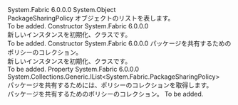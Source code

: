 <Type Name="PackageSharingPolicyList" FullName="System.Fabric.PackageSharingPolicyList">
  <TypeSignature Language="C#" Value="public class PackageSharingPolicyList" />
  <TypeSignature Language="ILAsm" Value=".class public auto ansi beforefieldinit PackageSharingPolicyList extends System.Object" />
  <TypeSignature Language="DocId" Value="T:System.Fabric.PackageSharingPolicyList" />
  <TypeSignature Language="VB.NET" Value="Public Class PackageSharingPolicyList" />
  <TypeSignature Language="F#" Value="type PackageSharingPolicyList = class" />
  <AssemblyInfo>
    <AssemblyName>System.Fabric</AssemblyName>
    <AssemblyVersion>6.0.0.0</AssemblyVersion>
  </AssemblyInfo>
  <Base>
    <BaseTypeName>System.Object</BaseTypeName>
  </Base>
  <Interfaces />
  <Docs>
    <summary>
      <para>PackageSharingPolicy オブジェクトのリストを表します。</para>
    </summary>
    <remarks>To be added.</remarks>
  </Docs>
  <Members>
    <Member MemberName=".ctor">
      <MemberSignature Language="C#" Value="public PackageSharingPolicyList ();" />
      <MemberSignature Language="ILAsm" Value=".method public hidebysig specialname rtspecialname instance void .ctor() cil managed" />
      <MemberSignature Language="DocId" Value="M:System.Fabric.PackageSharingPolicyList.#ctor" />
      <MemberSignature Language="VB.NET" Value="Public Sub New ()" />
      <MemberType>Constructor</MemberType>
      <AssemblyInfo>
        <AssemblyName>System.Fabric</AssemblyName>
        <AssemblyVersion>6.0.0.0</AssemblyVersion>
      </AssemblyInfo>
      <Parameters />
      <Docs>
        <summary>
          <para>新しいインスタンスを初期化、<see cref="T:System.Fabric.PackageSharingPolicyList" />クラスです。</para>
        </summary>
        <remarks>To be added.</remarks>
      </Docs>
    </Member>
    <Member MemberName=".ctor">
      <MemberSignature Language="C#" Value="public PackageSharingPolicyList (System.Collections.Generic.IList&lt;System.Fabric.PackageSharingPolicy&gt; packageSharingPolicies);" />
      <MemberSignature Language="ILAsm" Value=".method public hidebysig specialname rtspecialname instance void .ctor(class System.Collections.Generic.IList`1&lt;class System.Fabric.PackageSharingPolicy&gt; packageSharingPolicies) cil managed" />
      <MemberSignature Language="DocId" Value="M:System.Fabric.PackageSharingPolicyList.#ctor(System.Collections.Generic.IList{System.Fabric.PackageSharingPolicy})" />
      <MemberSignature Language="VB.NET" Value="Public Sub New (packageSharingPolicies As IList(Of PackageSharingPolicy))" />
      <MemberSignature Language="F#" Value="new System.Fabric.PackageSharingPolicyList : System.Collections.Generic.IList&lt;System.Fabric.PackageSharingPolicy&gt; -&gt; System.Fabric.PackageSharingPolicyList" Usage="new System.Fabric.PackageSharingPolicyList packageSharingPolicies" />
      <MemberType>Constructor</MemberType>
      <AssemblyInfo>
        <AssemblyName>System.Fabric</AssemblyName>
        <AssemblyVersion>6.0.0.0</AssemblyVersion>
      </AssemblyInfo>
      <Parameters>
        <Parameter Name="packageSharingPolicies" Type="System.Collections.Generic.IList&lt;System.Fabric.PackageSharingPolicy&gt;" />
      </Parameters>
      <Docs>
        <param name="packageSharingPolicies">
          <para>パッケージを共有するためのポリシーのコレクション。</para>
        </param>
        <summary>
          <para>新しいインスタンスを初期化、<see cref="T:System.Fabric.PackageSharingPolicyList" />クラスです。</para>
        </summary>
        <remarks>To be added.</remarks>
      </Docs>
    </Member>
    <Member MemberName="PackageSharingPolicies">
      <MemberSignature Language="C#" Value="public System.Collections.Generic.IList&lt;System.Fabric.PackageSharingPolicy&gt; PackageSharingPolicies { get; }" />
      <MemberSignature Language="ILAsm" Value=".property instance class System.Collections.Generic.IList`1&lt;class System.Fabric.PackageSharingPolicy&gt; PackageSharingPolicies" />
      <MemberSignature Language="DocId" Value="P:System.Fabric.PackageSharingPolicyList.PackageSharingPolicies" />
      <MemberSignature Language="VB.NET" Value="Public ReadOnly Property PackageSharingPolicies As IList(Of PackageSharingPolicy)" />
      <MemberSignature Language="F#" Value="member this.PackageSharingPolicies : System.Collections.Generic.IList&lt;System.Fabric.PackageSharingPolicy&gt;" Usage="System.Fabric.PackageSharingPolicyList.PackageSharingPolicies" />
      <MemberType>Property</MemberType>
      <AssemblyInfo>
        <AssemblyName>System.Fabric</AssemblyName>
        <AssemblyVersion>6.0.0.0</AssemblyVersion>
      </AssemblyInfo>
      <ReturnValue>
        <ReturnType>System.Collections.Generic.IList&lt;System.Fabric.PackageSharingPolicy&gt;</ReturnType>
      </ReturnValue>
      <Docs>
        <summary>
          <para>パッケージを共有するためには、ポリシーのコレクションを取得します。</para>
        </summary>
        <value>
          <para>パッケージを共有するためのポリシーのコレクション。</para>
        </value>
        <remarks>To be added.</remarks>
      </Docs>
    </Member>
  </Members>
</Type>